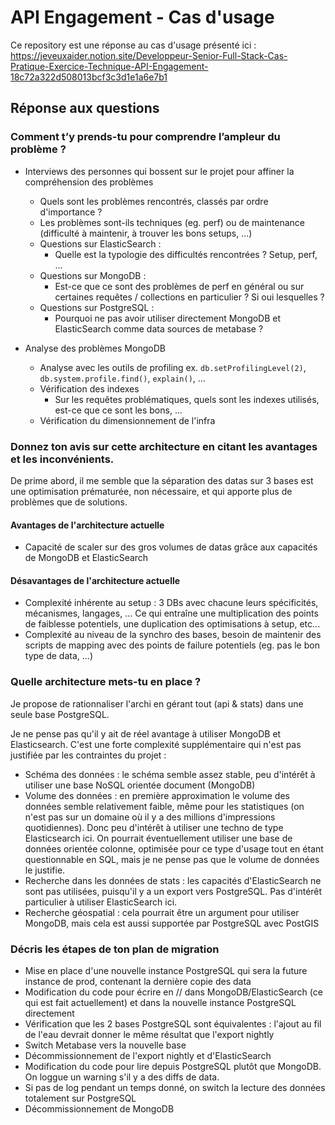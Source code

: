 # API Engagement - Cas d'usage

Ce repository est une réponse au cas d'usage présenté ici :
https://jeveuxaider.notion.site/Developpeur-Senior-Full-Stack-Cas-Pratique-Exercice-Technique-API-Engagement-18c72a322d508013bcf3c3d1e1a6e7b1

## Réponse aux questions

### Comment t’y prends-tu pour comprendre l’ampleur du problème ?

- Interviews des personnes qui bossent sur le projet pour affiner la compréhension des problèmes

  - Quels sont les problèmes rencontrés, classés par ordre d'importance ?
  - Les problèmes sont-ils techniques (eg. perf) ou de maintenance (difficulté à maintenir, à trouver les bons setups, ...)
  - Questions sur ElasticSearch :
    - Quelle est la typologie des difficultés rencontrées ? Setup, perf, ...
  - Questions sur MongoDB :
    - Est-ce que ce sont des problèmes de perf en général ou sur certaines requêtes / collections en particulier ? Si oui lesquelles ?
  - Questions sur PostgreSQL :
    - Pourquoi ne pas avoir utiliser directement MongoDB et ElasticSearch comme data sources de metabase ?

- Analyse des problèmes MongoDB
  - Analyse avec les outils de profiling ex. `db.setProfilingLevel(2)`, `db.system.profile.find()`, `explain()`, ...
  - Vérification des indexes
    - Sur les requêtes problématiques, quels sont les indexes utilisés, est-ce que ce sont les bons, ...
  - Vérification du dimensionnement de l'infra

### Donnez ton avis sur cette architecture en citant les avantages et les inconvénients.

De prime abord, il me semble que la séparation des datas sur 3 bases est une optimisation prématurée, non nécessaire, et qui apporte plus de problèmes que de solutions.

#### Avantages de l'architecture actuelle

- Capacité de scaler sur des gros volumes de datas grâce aux capacités de MongoDB et ElasticSearch

#### Désavantages de l'architecture actuelle

- Complexité inhérente au setup : 3 DBs avec chacune leurs spécificités, mécanismes, langages, ... Ce qui entraîne une multiplication des points de faiblesse potentiels, une duplication des optimisations à setup, etc...
- Complexité au niveau de la synchro des bases, besoin de maintenir des scripts de mapping avec des points de failure potentiels (eg. pas le bon type de data, ...)

### Quelle architecture mets-tu en place ?

Je propose de rationnaliser l'archi en gérant tout (api & stats) dans une seule base PostgreSQL.

Je ne pense pas qu'il y ait de réel avantage à utiliser MongoDB et Elasticsearch. C'est une forte complexité supplémentaire qui n'est pas justifiée par les contraintes du projet :

- Schéma des données : le schéma semble assez stable, peu d'intérêt à utiliser une base NoSQL orientée document (MongoDB)
- Volume des données : en première approximation le volume des données semble relativement faible, même pour les statistiques (on n'est pas sur un domaine où il y a des millions d'impressions quotidiennes). Donc peu d'intérêt à utiliser une techno de type Elasticsearch ici. On pourrait éventuellement utiliser une base de données orientée colonne, optimisée pour ce type d'usage tout en étant questionnable en SQL, mais je ne pense pas que le volume de données le justifie.
- Recherche dans les données de stats : les capacités d'ElasticSearch ne sont pas utilisées, puisqu'il y a un export vers PostgreSQL. Pas d'intérêt particulier à utiliser ElasticSearch ici.
- Recherche géospatial : cela pourrait être un argument pour utiliser MongoDB, mais cela est aussi supportée par PostgreSQL avec PostGIS

### Décris les étapes de ton plan de migration

- Mise en place d'une nouvelle instance PostgreSQL qui sera la future instance de prod, contenant la dernière copie des data
- Modification du code pour écrire en // dans MongoDB/ElasticSearch (ce qui est fait actuellement) et dans la nouvelle instance PostgreSQL directement
- Vérification que les 2 bases PostgreSQL sont équivalentes : l'ajout au fil de l'eau devrait donner le même résultat que l'export nightly
- Switch Metabase vers la nouvelle base
- Décommissionnement de l'export nightly et d'ElasticSearch
- Modification du code pour lire depuis PostgreSQL plutôt que MongoDB. On loggue un warning s'il y a des diffs de data.
- Si pas de log pendant un temps donné, on switch la lecture des données totalement sur PostgreSQL
- Décommissionnement de MongoDB
